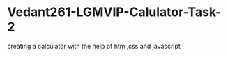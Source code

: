 # Vedant261-LGMVIP-Calulator-Task-2
creating a calculator with the help of html,css and javascript 
